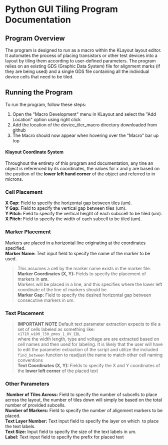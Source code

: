 # Python GUI Tiling Program Documentation

## Program Overview
The program is designed to run as a macro within the KLayout layout editor. It automates the process of placing transistors or other test devices into a layout by tiling them according to user-defined parameters. The program relies on an existing GDS (Graphic Data System) file for alignment marks (if they are being used) and a single GDS file containing all the individual device cells that need to be tiled.

## Running the Program
To run the program, follow these steps:

1. Open the "Macro Development" menu in KLayout and select the "Add Location" option using right click
2. Add the location of the device_tiler_macro directory downloaded from github
3. The Macro should now appear when hovering over the "Macro" bar up top

#### Klayout Coordinate System
Throughout the entirety of this program and documentation, any tine an object is referenced by its coordinates, the values for x and y are based on the position of the **lower left hand corner** of the object and referred to in microns.
### Cell Placement
**X Gap:** Field to specify the horizontal gap between tiles (um).  <br>
**Y Gap:** Field to specify the vertical gap between tiles (um). <br>
**Y Pitch:** Field to specify the vertical height of each subccell to be tiled (um). <br>
**X Pitch:** Field to specify the width of each subcell to be tiled (um). <br>

### Marker Placement
Markers are placed in a horizontal line originating at the coordinates specified. <br>
**Marker Name:** Text input field to specify the name of the marker to be used.  <br>
> This assumes a cell by the marker name exists in the marker file. <br>
**Marker Coordinates (X, Y):** Fields to specify the placement of markers in **um**. <br>
> Markers will be placed in a line, and this specifies where the lower left coordinate of the line of markers should be. <br>
**Marker Gap:** Field to specify the desired horizontal gap between consecutive markers in um. <br>




### Text Placement 
>  **IMPORTANT NOTE** Default text parameter extraction expects to tile a set of cells labeled as something like:  <br>
>  `x1T1R_w100_l50_pmos_1_8V_EBL` <br>
>  where the width length, type and voltage are are extracted based on cell names and then used for labeling.
>  It is likely that the user will have to edit the parameter extraction of the script and utilize the included
>  `find_between` function to readjust the name to match other cell naming conventions  <br>
**Text Coordinates (X, Y):** Fields to specify the X and Y coordinates of the **lower left corner** of the placed text


### Other Parameters
 **Number of Tiles Across:** Field to specify the number of subcells to place across the layout, the number of tiles down will simply be based on the total number of provided subcells. <br>
**Number of Markers:** Field to specify the number of alignment markers to be placed. <br>
**Text Layer Number:** Text input field to specify the layer on which  to place the text labels. <br>
**Text Size:** Input field to specify the size of the text labels in um. <br>
**Label:** Text input field to specify the prefix for placed text <br>


